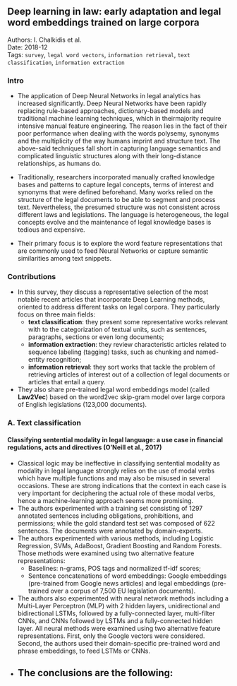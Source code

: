 ## Deep learning in law: early adaptation and legal word embeddings trained on large corpora

Authors: I. Chalkidis et al.  
Date: 2018-12  
Tags: `survey`, `legal word vectors`, `information retrieval`, `text classification`, `information extraction`

### Intro

- The application of Deep Neural Networks in legal analytics has increased significantly. Deep Neural Networks have been rapidly replacing rule-based approaches, dictionary-based models and traditional machine learning techniques, which in theirmajority require intensive manual feature engineering. The reason lies in the fact of their poor performance when dealing with the words polysemy, synonyms and the multiplicity of the way humans imprint and structure text. The above-said techniques fall short in capturing language semantics and complicated linguistic structures along with their long-distance relationships, as humans do.

- Traditionally, researchers incorporated manually crafted knowledge bases and patterns to capture legal concepts, terms of interest and synonyms that were defined beforehand. Many works relied on the structure of the legal documents to be able to segment and process text. Nevertheless, the presumed structure was not consistent across different laws and legislations. The language is heterogeneous, the legal concepts evolve and the maintenance of legal knowledge bases is tedious and expensive.

- Their primary focus is to explore the word feature representations that are commonly used to feed Neural Networks or capture semantic similarities among text snippets.


### Contributions

- In this survey, they discuss a representative selection of the most notable recent articles that incorporate Deep Learning methods, oriented to address different tasks on legal corpora. They particularly focus on three main fields: 
  - **text classification**: they present some representative works relevant with to the categorization of textual units, such as sentences, paragraphs, sections or even long documents;
  - **information extraction**: they review characteristic articles related to sequence labeling (tagging) tasks, such as chunking and named-entity recognition;
  - **information retrieval**: they sort works that tackle the problem of retrieving articles of interest out of a collection of legal documents or articles that entail a query.
- They also share pre-trained legal word embeddings model (called **Law2Vec**) based on the word2vec skip-gram model over large corpora of English legislations (123,000 documents).


### A. Text classification

#### Classifying sentential modality in legal language: a use case in financial regulations, acts and directives (O’Neill et al., 2017)

- Classical logic may be ineffective in classifying sentential modality as modality in legal language strongly relies on the use of modal verbs which have multiple functions and may also be misused in several occasions. These are strong indications that the context in each case is very important for deciphering the actual role of these modal verbs, hence a machine-learning approach seems more promising.
- The authors experimented with a training set consisting of 1297 annotated sentences including obligations, prohibitions, and permissions; while the gold standard test set was composed of 622 sentences. The documents were annotated by domain-experts.
- The authors experimented with various methods, including Logistic Regression, SVMs, AdaBoost, Gradient Boosting and Random Forests. Those methods were examined using two alternative feature representations:
  - Baselines: n-grams, POS tags and normalized tf-idf scores;
  - Sentence concatenations of word embeddings: Google embeddings (pre-trained from Google news articles) and legal embeddings (pre-trained over a corpus of 7,500 EU legislation documents).
- The authors also experimented with neural network methods including a Multi-Layer Perceptron (MLP) with 2 hidden layers, unidirectional and bidirectional LSTMs, followed by a fully-connected layer, multi-filter CNNs, and CNNs followed by LSTMs and a fully-connected hidden layer. All neural methods were examined using two alternative feature representations. First, only the Google vectors were considered. Second, the authors used their domain-specific pre-trained word and phrase embeddings, to feed LSTMs or CNNs.
- The conclusions are the following:
  - 
  

